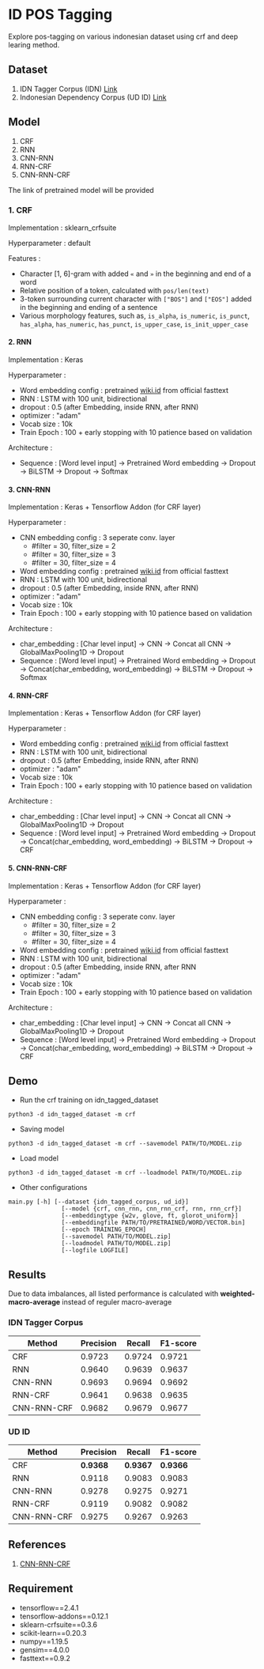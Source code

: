 # ID POS Tagging

Explore pos-tagging on various indonesian dataset using crf and deep learing method.

## Dataset
 
1. IDN Tagger Corpus (IDN) [Link](https://github.com/famrashel/idn-tagged-corpus)
2. Indonesian Dependency Corpus (UD ID) [Link](https://github.com/UniversalDependencies/UD_Indonesian-GSD)

## Model

1. CRF
2. RNN
3. CNN-RNN
4. RNN-CRF
5. CNN-RNN-CRF

The link of pretrained model will be provided

### 1. CRF

Implementation  : sklearn_crfsuite

Hyperparameter  : default

Features        : 
 - Character [1, 6]-gram with added `«` and `»` in the beginning and end of a word
 - Relative position of a token, calculated with `pos/len(text)` 
 - 3-token surrounding current character with `["BOS"]` and `["EOS"]` added in the beginning and ending of a sentence
 - Various morphology features, such as, `is_alpha`, `is_numeric`, `is_punct`, `has_alpha`, `has_numeric`, `has_punct`, `is_upper_case`, `is_init_upper_case`

#### 2. RNN
Implementation  : Keras

Hyperparameter  : 
- Word embedding config : pretrained [wiki.id](https://fasttext.cc/docs/en/pretrained-vectors.html) from official fasttext
- RNN : LSTM with 100 unit, bidirectional
- dropout : 0.5 (after Embedding, inside RNN, after RNN)
- optimizer : "adam"
- Vocab size : 10k
- Train Epoch : 100 + early stopping with 10 patience based on validation

Architecture    :
  - Sequence : [Word level input] -> Pretrained Word embedding -> Dropout -> BiLSTM -> Dropout -> Softmax

#### 3. CNN-RNN
Implementation  : Keras + Tensorflow Addon (for CRF layer)

Hyperparameter  : 
- CNN embedding config : 3 seperate conv. layer 
  - #filter = 30, filter_size = 2
  - #filter = 30, filter_size = 3
  - #filter = 30, filter_size = 4 
- Word embedding config : pretrained [wiki.id](https://fasttext.cc/docs/en/pretrained-vectors.html) from official fasttext
- RNN : LSTM with 100 unit, bidirectional
- dropout : 0.5 (after Embedding, inside RNN, after RNN)
- optimizer : "adam"
- Vocab size : 10k
- Train Epoch : 100 + early stopping with 10 patience based on validation

Architecture    :
  - char_embedding : [Char level input] -> CNN -> Concat all CNN -> GlobalMaxPooling1D -> Dropout
  - Sequence : [Word level input] -> Pretrained Word embedding -> Dropout -> Concat(char_embedding, word_embedding) -> BiLSTM -> Dropout -> Softmax

#### 4. RNN-CRF
Implementation  : Keras + Tensorflow Addon (for CRF layer)

Hyperparameter  : 
- Word embedding config : pretrained [wiki.id](https://fasttext.cc/docs/en/pretrained-vectors.html) from official fasttext
- RNN : LSTM with 100 unit, bidirectional
- dropout : 0.5 (after Embedding, inside RNN, after RNN)
- optimizer : "adam"
- Vocab size : 10k
- Train Epoch : 100 + early stopping with 10 patience based on validation

Architecture    :
  - char_embedding : [Char level input] -> CNN -> Concat all CNN -> GlobalMaxPooling1D -> Dropout
  - Sequence : [Word level input] -> Pretrained Word embedding -> Dropout -> Concat(char_embedding, word_embedding) -> BiLSTM -> Dropout -> CRF

#### 5. CNN-RNN-CRF
Implementation  : Keras + Tensorflow Addon (for CRF layer)

Hyperparameter  : 
- CNN embedding config : 3 seperate conv. layer 
  - #filter = 30, filter_size = 2
  - #filter = 30, filter_size = 3
  - #filter = 30, filter_size = 4 
- Word embedding config : pretrained [wiki.id](https://fasttext.cc/docs/en/pretrained-vectors.html) from official fasttext
- RNN : LSTM with 100 unit, bidirectional
- dropout : 0.5 (after Embedding, inside RNN, after RNN
- optimizer : "adam"
- Vocab size : 10k
- Train Epoch : 100 + early stopping with 10 patience based on validation
  
Architecture    :
  - char_embedding : [Char level input] -> CNN -> Concat all CNN -> GlobalMaxPooling1D -> Dropout
  - Sequence : [Word level input] -> Pretrained Word embedding -> Dropout -> Concat(char_embedding, word_embedding) -> BiLSTM -> Dropout -> CRF

## Demo

- Run the crf training on idn_tagged_dataset
```
python3 -d idn_tagged_dataset -m crf
```
- Saving model
```
python3 -d idn_tagged_dataset -m crf --savemodel PATH/TO/MODEL.zip
```
- Load model
```
python3 -d idn_tagged_dataset -m crf --loadmodel PATH/TO/MODEL.zip
```
- Other configurations
```
main.py [-h] [--dataset {idn_tagged_corpus, ud_id}]
               [--model {crf, cnn_rnn, cnn_rnn_crf, rnn, rnn_crf}]
               [--embeddingtype {w2v, glove, ft, glorot_uniform}]
               [--embeddingfile PATH/TO/PRETRAINED/WORD/VECTOR.bin]
               [--epoch TRAINING_EPOCH]
               [--savemodel PATH/TO/MODEL.zip]
               [--loadmodel PATH/TO/MODEL.zip]
               [--logfile LOGFILE]
```

## Results

Due to data imbalances, all listed performance is calculated with **weighted-macro-average** instead of reguler macro-average

### IDN Tagger Corpus

| Method      | Precision | Recall | F1-score |
| ----------- | --------- | ------ | -------- |
| CRF         | 0.9723    | 0.9724 | 0.9721   |
| RNN         | 0.9640    | 0.9639 | 0.9637   |
| CNN-RNN     | 0.9693    | 0.9694 | 0.9692   |
| RNN-CRF     | 0.9641    | 0.9638 | 0.9635   |
| CNN-RNN-CRF | 0.9682    | 0.9679 | 0.9677   |

### UD ID

| Method      | Precision  | Recall     | F1-score   |
| ----------- | ---------- | ---------- | ---------- |
| CRF         | **0.9368** | **0.9367** | **0.9366** |
| RNN         | 0.9118     | 0.9083     | 0.9083     |
| CNN-RNN     | 0.9278     | 0.9275     | 0.9271     |
| RNN-CRF     | 0.9119     | 0.9082     | 0.9082     |
| CNN-RNN-CRF | 0.9275     | 0.9267     | 0.9263     |

## References
1. [CNN-RNN-CRF](https://www.aclweb.org/anthology/P16-1101/)


## Requirement
- tensorflow==2.4.1
- tensorflow-addons==0.12.1
- sklearn-crfsuite==0.3.6
- scikit-learn==0.20.3
- numpy==1.19.5
- gensim==4.0.0
- fasttext==0.9.2

